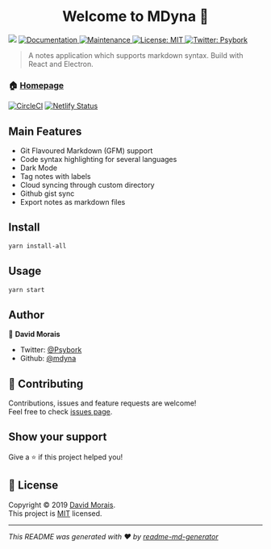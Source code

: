 <h1 align="center">Welcome to MDyna 👋</h1>
<p>
  <img src="https://img.shields.io/badge/version-0.7.15-blue.svg?cacheSeconds=2592000" />
  <a href="https://github.com/Mdyna/Mdyna-app#readme">
    <img alt="Documentation" src="https://img.shields.io/badge/documentation-yes-brightgreen.svg" target="_blank" />
  </a>
  <a href="https://github.com/Mdyna/Mdyna-app/graphs/commit-activity">
    <img alt="Maintenance" src="https://img.shields.io/badge/Maintained%3F-yes-green.svg" target="_blank" />
  </a>
  <a href="https://github.com/Mdyna/Mdyna-app/blob/master/LICENSE">
    <img alt="License: MIT" src="https://img.shields.io/badge/License-MIT-yellow.svg" target="_blank" />
  </a>
  <a href="https://twitter.com/Psybork">
    <img alt="Twitter: Psybork" src="https://img.shields.io/twitter/follow/Psybork.svg?style=social" target="_blank" />
  </a>
</p>

> A notes application which supports markdown syntax. Build with React and Electron.

### 🏠 [Homepage](https://mdyna.dev)
[![CircleCI](https://circleci.com/gh/mdyna/mdyna-app/tree/master.svg?style=svg)](https://circleci.com/gh/mdyna/mdyna-app/tree/master)
[![Netlify Status](https://api.netlify.com/api/v1/badges/3c3367fc-b80c-4829-af8a-02fac5f9f979/deploy-status)](https://app.netlify.com/sites/mdyna/deploys)

## Main Features

- Git Flavoured Markdown (GFM) support
- Code syntax highlighting for several languages
- Dark Mode
- Tag notes with labels
- Cloud syncing through custom directory
- Github gist sync
- Export notes as markdown files

## Install

```sh
yarn install-all
```

## Usage

```sh
yarn start
```

## Author

👤 **David Morais**

* Twitter: [@Psybork](https://twitter.com/Psybork)
* Github: [@mdyna](https://github.com/mdyna)

## 🤝 Contributing

Contributions, issues and feature requests are welcome!<br />Feel free to check [issues page](https://spectrum.chat/mdyna/bugs?tab=posts).

## Show your support

Give a ⭐️ if this project helped you!

## 📝 License

Copyright © 2019 [David Morais](https://github.com/mdyna).<br />
This project is [MIT](https://github.com/Mdyna/Mdyna-app/blob/master/LICENSE) licensed.

***
_This README was generated with ❤️ by [readme-md-generator](https://github.com/kefranabg/readme-md-generator)_
